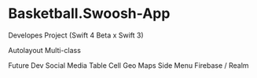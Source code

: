 # Basketball.Swoosh-App
Developes Project (Swift 4 Beta x Swift 3)

Autolayout
Multi-class

Future Dev
Social Media
Table Cell
Geo Maps
Side Menu
Firebase / Realm
